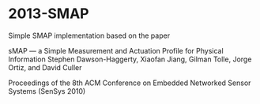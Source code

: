 # 2013-SMAP

Simple SMAP implementation based on the paper

sMAP — a Simple Measurement and Actuation Profile for Physical Information
Stephen Dawson-Haggerty, Xiaofan Jiang, Gilman Tolle, Jorge Ortiz, and David Culler

Proceedings of the 8th ACM Conference on Embedded Networked Sensor Systems (SenSys 2010)
